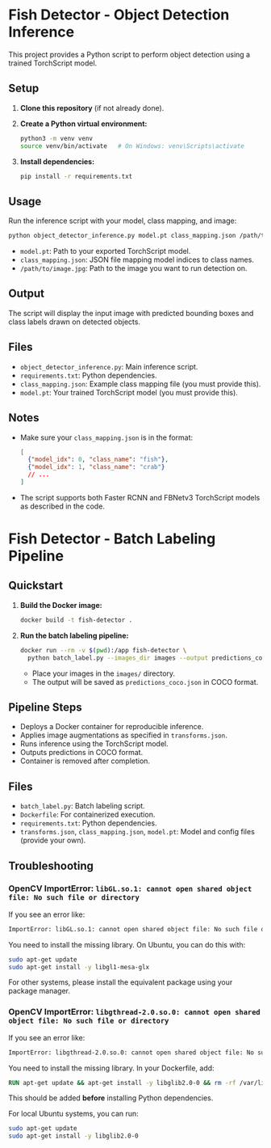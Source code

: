 # Fish Detector - Object Detection Inference

This project provides a Python script to perform object detection using a trained TorchScript model.

## Setup

1. **Clone this repository** (if not already done).

2. **Create a Python virtual environment:**
   ```bash
   python3 -m venv venv
   source venv/bin/activate   # On Windows: venv\Scripts\activate
   ```

3. **Install dependencies:**
   ```bash
   pip install -r requirements.txt
   ```

## Usage

Run the inference script with your model, class mapping, and image:

```bash
python object_detector_inference.py model.pt class_mapping.json /path/to/image.jpg
```

- `model.pt`: Path to your exported TorchScript model.
- `class_mapping.json`: JSON file mapping model indices to class names.
- `/path/to/image.jpg`: Path to the image you want to run detection on.

## Output

The script will display the input image with predicted bounding boxes and class labels drawn on detected objects.

## Files

- `object_detector_inference.py`: Main inference script.
- `requirements.txt`: Python dependencies.
- `class_mapping.json`: Example class mapping file (you must provide this).
- `model.pt`: Your trained TorchScript model (you must provide this).

## Notes

- Make sure your `class_mapping.json` is in the format:
  ```json
  [
    {"model_idx": 0, "class_name": "fish"},
    {"model_idx": 1, "class_name": "crab"}
    // ...
  ]
  ```
- The script supports both Faster RCNN and FBNetv3 TorchScript models as described in the code.

# Fish Detector - Batch Labeling Pipeline

## Quickstart

1. **Build the Docker image:**
   ```bash
   docker build -t fish-detector .
   ```

2. **Run the batch labeling pipeline:**
   ```bash
   docker run --rm -v $(pwd):/app fish-detector \
     python batch_label.py --images_dir images --output predictions_coco.json
   ```

   - Place your images in the `images/` directory.
   - The output will be saved as `predictions_coco.json` in COCO format.

## Pipeline Steps

- Deploys a Docker container for reproducible inference.
- Applies image augmentations as specified in `transforms.json`.
- Runs inference using the TorchScript model.
- Outputs predictions in COCO format.
- Container is removed after completion.

## Files

- `batch_label.py`: Batch labeling script.
- `Dockerfile`: For containerized execution.
- `requirements.txt`: Python dependencies.
- `transforms.json`, `class_mapping.json`, `model.pt`: Model and config files (provide your own).

## Troubleshooting

### OpenCV ImportError: `libGL.so.1: cannot open shared object file: No such file or directory`

If you see an error like:

```bash
ImportError: libGL.so.1: cannot open shared object file: No such file or directory
```

You need to install the missing library. On Ubuntu, you can do this with:

```bash
sudo apt-get update
sudo apt-get install -y libgl1-mesa-glx
```

For other systems, please install the equivalent package using your package manager.

### OpenCV ImportError: `libgthread-2.0.so.0: cannot open shared object file: No such file or directory`

If you see an error like:

```bash
ImportError: libgthread-2.0.so.0: cannot open shared object file: No such file or directory
```

You need to install the missing library. In your Dockerfile, add:

```dockerfile
RUN apt-get update && apt-get install -y libglib2.0-0 && rm -rf /var/lib/apt/lists/*
```

This should be added **before** installing Python dependencies.

For local Ubuntu systems, you can run:

```bash
sudo apt-get update
sudo apt-get install -y libglib2.0-0
```
